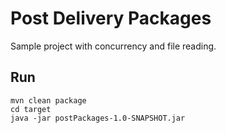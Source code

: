# Post Delivery Packages
Sample project with concurrency and file reading.

## Run
    mvn clean package
    cd target
    java -jar postPackages-1.0-SNAPSHOT.jar

